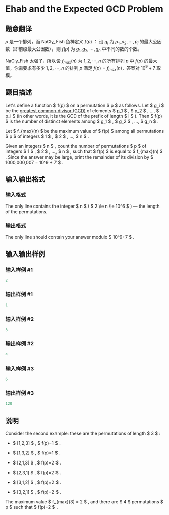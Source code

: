 # Ehab and the Expected GCD Problem

## 题意翻译

$p$ 是一个排列，而 NaCly_Fish 鱼神定义 $f(p)$ ： 设 $g_i$ 为 $p_1, p_2, \cdots, p_i$ 的最大公因数（即前缀最大公因数），则 $f(p)$ 为 $g_1,g_2,\cdots,g_n$ 中不同的数的个数。

NaCly_Fish 太强了，所以设 $f_{max}(n)$ 为 $1,2,\cdots,n$ 的所有排列 $p$ 中 $f(p)$ 的最大值，你需要求有多少 $1,2,\cdots,n$ 的排列 $p$ 满足 $f(p)=f_{max}(n)$，答案对 $10^9+7$ 取模。

## 题目描述

Let's define a function $ f(p) $ on a permutation $ p $ as follows. Let $ g_i $ be the [greatest common divisor (GCD)](https://en.wikipedia.org/wiki/Greatest_common_divisor) of elements $ p_1 $ , $ p_2 $ , ..., $ p_i $ (in other words, it is the GCD of the prefix of length $ i $ ). Then $ f(p) $ is the number of distinct elements among $ g_1 $ , $ g_2 $ , ..., $ g_n $ .

Let $ f_{max}(n) $ be the maximum value of $ f(p) $ among all permutations $ p $ of integers $ 1 $ , $ 2 $ , ..., $ n $ .

Given an integers $ n $ , count the number of permutations $ p $ of integers $ 1 $ , $ 2 $ , ..., $ n $ , such that $ f(p) $ is equal to $ f_{max}(n) $ . Since the answer may be large, print the remainder of its division by $ 1000\,000\,007 = 10^9 + 7 $ .

## 输入输出格式

### 输入格式

The only line contains the integer $ n $ ( $ 2 \le n \le 10^6 $ ) — the length of the permutations.

### 输出格式

The only line should contain your answer modulo $ 10^9+7 $ .

## 输入输出样例

### 输入样例 #1

```cpp
2

```
### 输出样例 #1

```cpp
1
```


### 输入样例 #2

```cpp
3

```
### 输出样例 #2

```cpp
4
```


### 输入样例 #3

```cpp
6

```
### 输出样例 #3

```cpp
120
```


## 说明

Consider the second example: these are the permutations of length $ 3 $ :

- $ [1,2,3] $ , $ f(p)=1 $ .

- $ [1,3,2] $ , $ f(p)=1 $ .

- $ [2,1,3] $ , $ f(p)=2 $ .

- $ [2,3,1] $ , $ f(p)=2 $ .

- $ [3,1,2] $ , $ f(p)=2 $ .

- $ [3,2,1] $ , $ f(p)=2 $ .

The maximum value $ f_{max}(3) = 2 $ , and there are $ 4 $ permutations $ p $ such that $ f(p)=2 $ .

